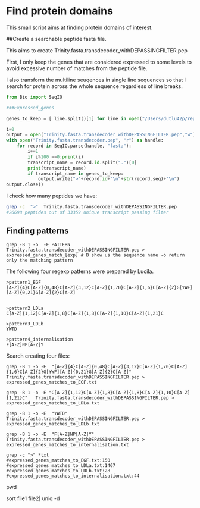 # Find protein domains

This small script aims at finding protein domains of interest.


##Create a searchable peptide fasta file.

This aims to create Trinity.fasta.transdecoder_withDEPASSINGFILTER.pep

First, I  only keep the genes that are considered expressed to some levels to avoid excessive number of matches from the peptide file.

I also transform the multiline seuqences in single line sequences so that I search for protein across the whole sequence regardless of line breaks.

```python
from Bio import SeqIO

###Expressed_genes

genes_to_keep = [ line.split()[1] for line in open("/Users/dutlu42p/repos/mahuika/eelRNA/denovoassembly_annotation_report_withDEPASSINGFILTER34606.xls")]

i=0
output = open("Trinity.fasta.transdecoder_withDEPASSINGFILTER.pep","w")
with open("Trinity.fasta.transdecoder.pep", "r") as handle:
    for record in SeqIO.parse(handle, "fasta"):
    	i+=1
  		if i%100 ==0:print(i)
    	transcript_name = record.id.split(".")[0]
    	print(transcript_name)
    	if transcript_name in genes_to_keep:
    		output.write(">"+record.id+"\n"+str(record.seq)+"\n")
output.close()

```
I check how many peptides we have:

```bash
grep -c  ">"  Trinity.fasta.transdecoder_withDEPASSINGFILTER.pep
#26698 peptides out of 33359 unique transcript passing filter
``` 
## Finding patterns

```
grep -B 1 -o  -E PATTERN  Trinity.fasta.transdecoder_withDEPASSINGFILTER.pep > exoressed_genes_match_[exp] # B show us the sequence name -o return only the matching pattern

```

The following four regexp patterns were prepared by Lucila.

```
>pattern1_EGF
[A-Z]{4}C[A-Z]{0,48}C[A-Z]{3,12}C[A-Z]{1,70}C[A-Z]{1,6}C[A-Z]{2}G[YWF][A-Z]{0,21}G[A-Z]{2}C[A-Z]


>pattern2_LDLa
C[A-Z]{1,12}C[A-Z]{1,8}C[A-Z]{1,8}C[A-Z]{1,10}C[A-Z]{1,21}C

>pattern3_LDLb
YWTD

>pattern4_internalisation
F[A-Z]NP[A-Z]Y
```

Search creating four files:


```
grep -B 1 -o -E  "[A-Z]{4}C[A-Z]{0,48}C[A-Z]{3,12}C[A-Z]{1,70}C[A-Z]{1,6}C[A-Z]{2}G[YWF][A-Z]{0,21}G[A-Z]{2}C[A-Z]" Trinity.fasta.transdecoder_withDEPASSINGFILTER.pep > expressed_genes_matches_to_EGF.txt 

grep -B 1 -o -E "C[A-Z]{1,12}C[A-Z]{1,8}C[A-Z]{1,8}C[A-Z]{1,10}C[A-Z]{1,21}C"   Trinity.fasta.transdecoder_withDEPASSINGFILTER.pep > expressed_genes_matches_to_LDLa.txt 

grep -B 1 -o -E  "YWTD"  Trinity.fasta.transdecoder_withDEPASSINGFILTER.pep > expressed_genes_matches_to_LDLb.txt 

grep -B 1 -o -E  "F[A-Z]NP[A-Z]Y"  Trinity.fasta.transdecoder_withDEPASSINGFILTER.pep > expressed_genes_matches_to_internalisation.txt 

grep -c ">" *txt
#expressed_genes_matches_to_EGF.txt:150
#expressed_genes_matches_to_LDLa.txt:1467
#expressed_genes_matches_to_LDLb.txt:28
#expressed_genes_matches_to_internalisation.txt:44
```
pwd
	

sort file1 file2| uniq -d
